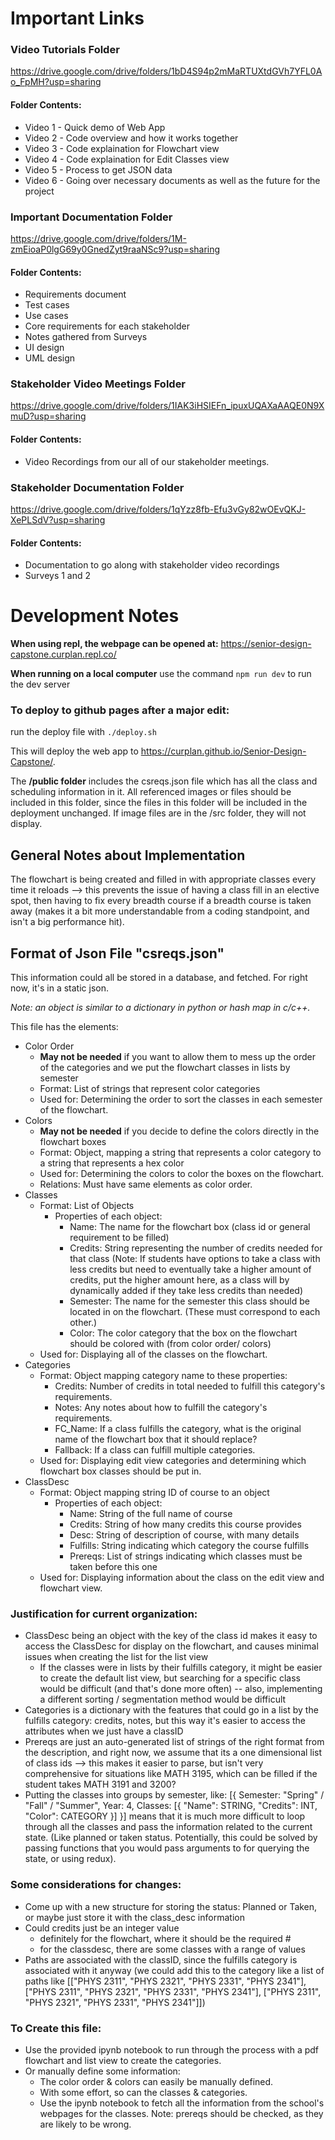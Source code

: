 # Important Links
### Video Tutorials Folder
https://drive.google.com/drive/folders/1bD4S94p2mMaRTUXtdGVh7YFL0Ao_FpMH?usp=sharing
#### Folder Contents:
* Video 1 - Quick demo of Web App
* Video 2 - Code overview and how it works together
* Video 3 - Code explaination for Flowchart view
* Video 4 - Code explaination for Edit Classes view
* Video 5 - Process to get JSON data
* Video 6 - Going over necessary documents as well as the future for the project

### Important Documentation Folder
https://drive.google.com/drive/folders/1M-zmEioaP0lgG69y0GnedZyt9raaNSc9?usp=sharing
#### Folder Contents:
* Requirements document
* Test cases
* Use cases
* Core requirements for each stakeholder
* Notes gathered from Surveys
* UI design
* UML design

### Stakeholder Video Meetings Folder
https://drive.google.com/drive/folders/1IAK3iHSIEFn_ipuxUQAXaAAQE0N9XmuD?usp=sharing
#### Folder Contents:
* Video Recordings from our all of our stakeholder meetings.

### Stakeholder Documentation Folder
https://drive.google.com/drive/folders/1qYzz8fb-Efu3vGy82wOEvQKJ-XePLSdV?usp=sharing
#### Folder Contents:
* Documentation to go along with stakeholder video recordings
* Surveys 1 and 2

# Development Notes
**When using repl, the webpage can be opened at:**
https://senior-design-capstone.curplan.repl.co/

**When running on a local computer**
use the command ```npm run dev``` to run the dev server

### To deploy to github pages after a major edit:
run the deploy file with ```./deploy.sh```

This will deploy the web app to https://curplan.github.io/Senior-Design-Capstone/.

The **/public folder** includes the csreqs.json file which has all the class and scheduling information in it. All referenced images or files should be included in this folder, since the files in this folder will be included in the deployment unchanged. If image files are in the /src folder, they will not display. 

## General Notes about Implementation
The flowchart is being created and filled in with appropriate classes every time it reloads --> this prevents the issue of having a class fill in an elective spot, then having to fix every breadth course if a breadth course is taken away (makes it a bit more understandable from a coding standpoint, and isn't a big performance hit).

## Format of Json File "csreqs.json"
This information could all be stored in a database, and fetched. For right now, it's in a static json.

*Note: an object is similar to a dictionary in python or hash map in c/c++.*

This file has the elements: 
- Color Order
    - **May not be needed** if you want to allow them to mess up the order of the categories and we put the flowchart classes in lists by semester
    - Format: List of strings that represent color categories
    - Used for: Determining the order to sort the classes in each semester of the flowchart.
- Colors
    - **May not be needed** if you decide to define the colors directly in the flowchart boxes
    - Format: Object, mapping a string that represents a color category to a string that represents a hex color
    - Used for: Determining the colors to color the boxes on the flowchart.
    - Relations: Must have same elements as color order.
- Classes
    - Format: List of Objects
        - Properties of each object:
            - Name: The name for the flowchart box (class id or general requirement to be filled)
            - Credits: String representing the number of credits needed for that class (Note: If students have options to take a class with less credits but need to eventually take a higher amount of credits, put the higher amount here, as a class will by dynamically added if they take less credits than needed)
            - Semester: The name for the semester this class should be located in on the flowchart. (These must correspond to each other.)
            - Color: The color category that the box on the flowchart should be colored with (from color order/ colors)
    - Used for: Displaying all of the classes on the flowchart.
- Categories
    - Format: Object mapping category name to these properties:
        - Credits: Number of credits in total needed to fulfill this category's requirements.
        - Notes: Any notes about how to fulfill the category's requirements.
        - FC_Name: If a class fulfills the category, what is the original name of the flowchart box that it should replace?
        - Fallback: If a class can fulfill multiple categories.
    - Used for: Displaying edit view categories and determining which flowchart box classes should be put in.
- ClassDesc
    - Format: Object mapping string ID of course to an object
        - Properties of each object:
            - Name: String of the full name of course
            - Credits: String of how many credits this course provides
            - Desc: String of description of course, with many details
            - Fulfills: String indicating which category the course fulfills
            - Prereqs: List of strings indicating which classes must be taken before this one
    - Used for: Displaying information about the class on the edit view and flowchart view.

### Justification for current organization:
- ClassDesc being an object with the key of the class id makes it easy to access the ClassDesc for display on the flowchart, and causes minimal issues when creating the list for the list view
    - If the classes were in lists by their fulfills category, it might be easier to create the default list view, but searching for a specific class would be difficult (and that's done more often) -- also, implementing a different sorting / segmentation method would be difficult
- Categories is a dictionary with the features that could go in a list by the fulfills category: credits, notes, but this way it's easier to access the attributes when we just have a classID
- Prereqs are just an auto-generated list of strings of the right format from the description, and right now, we assume that its a one dimensional list of class ids --> this makes it easier to parse, but isn't very comprehensive for situations like MATH 3195, which can be filled if the student takes MATH 3191 and 3200?
- Putting the classes into groups by semester, like:
[{
    Semester: "Spring" / "Fall" / "Summer",
    Year: 4, 
    Classes: [{ "Name": STRING, "Credits": INT, "Color": CATEGORY }]
}]
means that it is much more difficult to loop through all the classes and pass the information related to the current state. (Like planned or taken status. Potentially, this could be solved by passing functions that you would pass arguments to for querying the state, or using redux).



### Some considerations for changes:
- Come up with a new structure for storing the status: Planned or Taken, or maybe just store it with the class_desc information
- Could credits just be an integer value 
    - definitely for the flowchart, where it should be the required #
    - for the classdesc, there are some classes with a range of values
- Paths are associated with the classID, since the fulfills category is associated with it anyway (we could add this to the category like a list of paths like [["PHYS 2311", "PHYS 2321", "PHYS 2331", "PHYS 2341"], ["PHYS 2311", "PHYS 2321", "PHYS 2331", "PHYS 2341"], ["PHYS 2311", "PHYS 2321", "PHYS 2331", "PHYS 2341"]])


### To Create this file:
- Use the provided ipynb notebook to run through the process with a pdf flowchart and list view to create the categories.
- Or manually define some information:
    - The color order & colors can easily be manually defined.
    - With some effort, so can the classes & categories.
    - Use the ipynb notebook to fetch all the information from the school's webpages for the classes. Note: prereqs should be checked, as they are likely to be wrong. 
